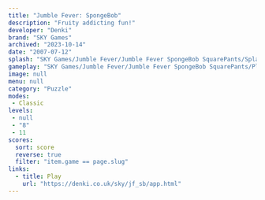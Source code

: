 ```yaml
---
title: "Jumble Fever: SpongeBob"
description: "Fruity addicting fun!"
developer: "Denki"
brand: "SKY Games"
archived: "2023-10-14"
date: "2007-07-12"
splash: "SKY Games/Jumble Fever/Jumble Fever SpongeBob SquarePants/Splash.bmp"
gameplay: "SKY Games/Jumble Fever/Jumble Fever SpongeBob SquarePants/Play1.jpg"
image: null
menu: null
category: "Puzzle"
modes:
 - Classic
levels:
 - null 
 - "8"
 - 11
scores:
  sort: score
  reverse: true
  filter: "item.game == page.slug"
links:
  - title: Play
    url: "https://denki.co.uk/sky/jf_sb/app.html"
---
```

